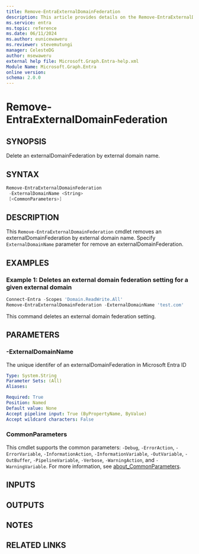 ```yaml
---
title: Remove-EntraExternalDomainFederation
description: This article provides details on the Remove-EntraExternalDomainFederation command.
ms.service: entra
ms.topic: reference
ms.date: 06/11/2024
ms.author: eunicewaweru
ms.reviewer: stevemutungi
manager: CelesteDG
author: msewaweru
external help file: Microsoft.Graph.Entra-help.xml
Module Name: Microsoft.Graph.Entra
online version:
schema: 2.0.0
---
```


# Remove-EntraExternalDomainFederation

## SYNOPSIS

Delete an externalDomainFederation by external domain name.

## SYNTAX

```powershell
Remove-EntraExternalDomainFederation 
 -ExternalDomainName <String> 
 [<CommonParameters>]
```

## DESCRIPTION

This `Remove-EntraExternalDomainFederation` cmdlet removes an externalDomainFederation by external domain name. Specify `ExternalDomainName` parameter for remove an externalDomainFederation.

## EXAMPLES

### Example 1: Deletes an external domain federation setting for a given external domain

```powershell
Connect-Entra -Scopes 'Domain.ReadWrite.All'
Remove-EntraExternalDomainFederation -ExternalDomainName 'test.com'
```

This command deletes an external domain federation setting.

## PARAMETERS

### -ExternalDomainName

The unique identifer of an externalDomainFederation in Microsoft Entra ID

```yaml
Type: System.String
Parameter Sets: (All)
Aliases:

Required: True
Position: Named
Default value: None
Accept pipeline input: True (ByPropertyName, ByValue)
Accept wildcard characters: False
```

### CommonParameters

This cmdlet supports the common parameters: `-Debug`, `-ErrorAction`, `-ErrorVariable`, `-InformationAction`, `-InformationVariable`, `-OutVariable`, `-OutBuffer`, `-PipelineVariable`, `-Verbose`, `-WarningAction`, and `-WarningVariable`. For more information, see [about_CommonParameters](https://go.microsoft.com/fwlink/?LinkID=113216).

## INPUTS

## OUTPUTS

## NOTES

## RELATED LINKS
